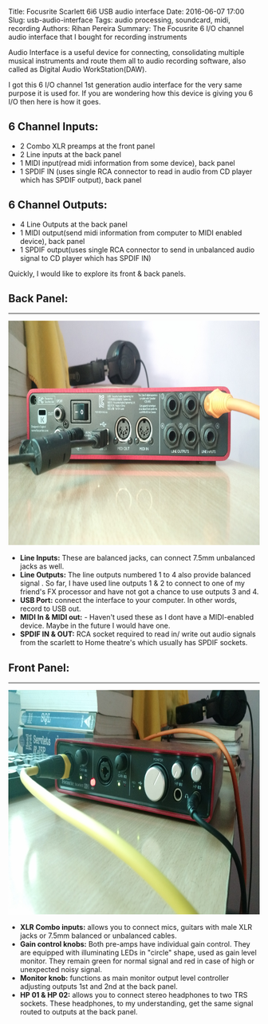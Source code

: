 Title: Focusrite Scarlett 6i6 USB audio interface
Date: 2016-06-07 17:00
Slug: usb-audio-interface
Tags: audio processing, soundcard, midi, recording
Authors: Rihan Pereira
Summary: The Focusrite 6 I/O channel audio interface that I bought for recording instruments

Audio Interface is a useful device for connecting, consolidating multiple musical instruments and route them
all to audio recording software, also called as Digital Audio WorkStation(DAW).

I got this 6 I/O channel 1st generation audio interface for the very same purpose it is used for. If you are
wondering how this device is giving you 6 I/O then here is how it goes.

6 Channel Inputs:
-----------------
* 2 Combo XLR preamps at the front panel
* 2 Line inputs at the back panel
* 1 MIDI input(read midi information from some device), back panel
* 1 SPDIF IN (uses single RCA connector to read in audio from CD player which has SPDIF output), back panel

6 Channel Outputs:
-------------------
* 4 Line Outputs at the back panel
* 1 MIDI output(send midi information from computer to MIDI enabled device), back panel
* 1 SPDIF output(uses single RCA connector to send in unbalanced audio signal to CD player which has SPDIF IN)

Quickly, I would like to explore its front & back panels.

Back Panel:
------------
-------------
<img src="../../images/soundgear/focusrite_back.jpg" width="850" height="450">

- __Line Inputs:__ These are balanced jacks, can connect 7.5mm unbalanced jacks as well.
- __Line Outputs:__ The line outputs numbered 1 to 4 also provide balanced signal . So far, I have used line
outputs 1 & 2 to connect to one of my friend's FX processor and have not got a chance to use outputs 3 and 4.
- __USB Port:__ connect the interface to your computer. In other words, record to USB out.
- __MIDI In & MIDI out:__ - Haven't used these as I dont have a MIDI-enabled device. Maybe in the future I would 
have one. 
- __SPDIF IN & OUT:__ RCA socket required to read in/ write out audio signals from the scarlett to Home theatre's
which usually has SPDIF sockets.

Front Panel:
-------------
------------
<img src="../../images/soundgear/focusrite_front1.jpg" width="850" height="450">

- __XLR Combo inputs:__ allows you to connect mics, guitars with male XLR jacks or 7.5mm balanced or unbalanced cables.
- __Gain control knobs:__ Both pre-amps have individual gain control. They are equipped with illuminating LEDs in
"circle" shape, used as gain level monitor. They remain green for normal signal and red in case of high or unexpected noisy signal.
- __Monitor knob:__ functions as main monitor output level controller adjusting outputs 1st and 2nd at the back
panel.
- __HP 01 & HP 02:__ allows you to connect stereo headphones to two TRS sockets. These headphones, to my
understanding, get the same signal routed to outputs at the back panel.
